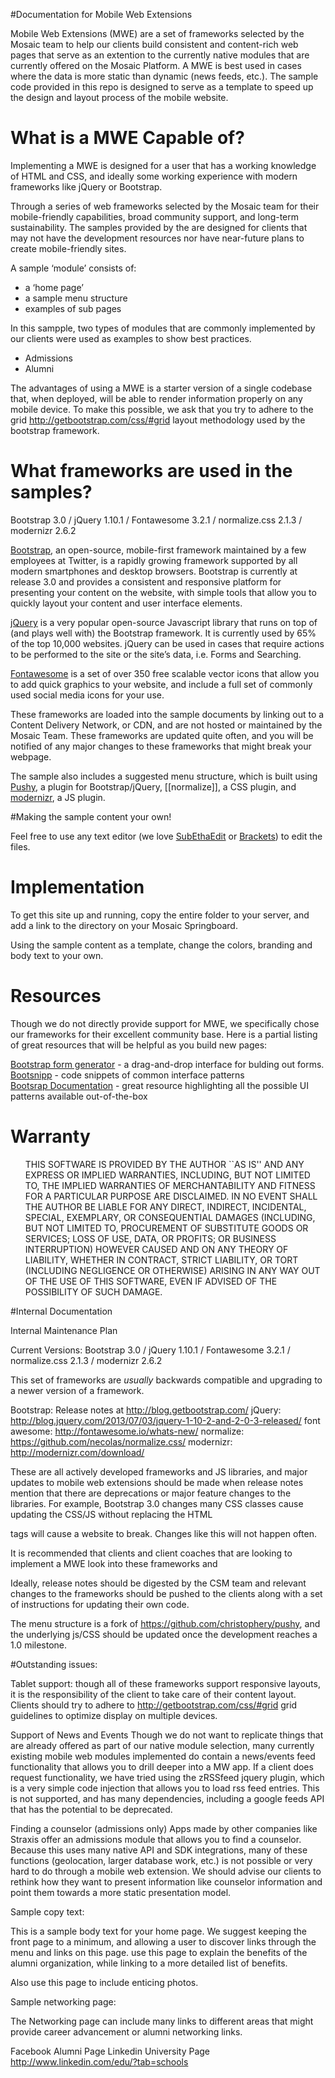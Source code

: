 #Documentation for Mobile Web Extensions


Mobile Web Extensions (MWE) are a set of frameworks selected by the Mosaic team to help our clients build consistent and content-rich web pages that serve as an extention to the currently native modules that are currently offered on the Mosaic Platform. A MWE is best used in cases where the data is more static than dynamic (news feeds, etc.). The sample code provided in this repo is designed to serve as a template to speed up the design and layout
process of the mobile website. 

What is a MWE Capable of?
===

Implementing a MWE is designed for a user that has a working knowledge of HTML and CSS, and ideally some working experience with modern frameworks like jQuery or Bootstrap. 


<p>Through a series of web frameworks selected by the Mosaic team for their mobile-friendly capabilities, broad community support, and long-term sustainability. The samples provided by the are designed for clients that may not have the development resources nor have near-future plans to create mobile-friendly sites. </p>

<p>A sample &#8216;module&#8217; consists of:</p>

<ul>
<li>a &#8216;home page&#8217;</li>
<li>a sample menu structure</li>
<li>examples of sub pages</li>
</ul>

In this sampple, two types of modules that are commonly implemented by our clients were used as examples to show best practices. 

+ Admissions
+ Alumni


The advantages of using a MWE is a starter version of a single codebase that, when deployed, will be able to render information properly on any mobile device. To make this possible, we ask that you try to adhere to the grid http://getbootstrap.com/css/#grid layout methodology used by the bootstrap framework. 


What frameworks are used in the samples?
===


Bootstrap 3.0 / jQuery 1.10.1 / Fontawesome 3.2.1 / normalize.css 2.1.3 / modernizr 2.6.2 

[Bootstrap](getbootstrap.com), an open-source, mobile-first framework maintained by a few employees at Twitter, is a rapidly growing framework supported by all modern smartphones and desktop browsers. Bootstrap is currently at release 3.0 and provides a consistent and responsive platform for presenting your content on the website, with simple tools that allow you to quickly layout your content and user interface elements.

[jQuery](jquery.org) is a very popular open-source Javascript library that runs on top of (and plays well with) the Bootstrap framework. It is currently used by 65% of the top 10,000 websites. jQuery can be used in cases that require actions to be performed to the site or the site&#8217;s data, i.e. Forms and Searching.

[Fontawesome](fontawesome.io) is a set of over 350 free scalable vector icons that allow you to add quick graphics to your website, and include a full set of commonly used social media icons for your use.

These frameworks are loaded into the sample documents by linking out to a Content Delivery Network, or CDN, and are not hosted or maintained by the Mosaic Team. These frameworks are updated quite often, and you will be notified of any major changes to these frameworks that might break your webpage. 


The sample also includes a suggested menu structure, which is built using [Pushy](https://github.com/christophery/pushy), a plugin for Bootstrap/jQuery, [[normalize]], a CSS plugin, and [modernizr](modernizr.com), a JS plugin.

#Making the sample content your own!

Feel free to use any text editor (we love [SubEthaEdit](http://www.codingmonkeys.de/subethaedit/) or [Brackets](brakets.io)) to edit the files.

Implementation
===



<p>To get this site up and running, copy the entire folder to your server, and add a link to the directory on your Mosaic Springboard. </p>
Using the sample content as a template, change the colors, branding and body text to your own.

Resources
===


<p>Though we do not directly provide support for MWE, we specifically chose our frameworks for their excellent community base. Here is a partial listing of great resources that will be helpful as you build new pages:</p>

[Bootstrap form generator](http://minikomi.github.io/Bootstrap-Form-Builder/) - a drag-and-drop interface for bulding out forms. <br>
[Bootsnipp](http://bootsnipp.com/snipps) - code snippets of common interface patterns <br>
[Bootsrap Documentation](http://getbootstrap.com/getting-started/) - great resource highlighting all the possible UI patterns available out-of-the-box

Warranty
===


<ul>
THIS SOFTWARE IS PROVIDED BY THE AUTHOR ``AS IS'' AND ANY EXPRESS OR
IMPLIED WARRANTIES, INCLUDING, BUT NOT LIMITED TO, THE IMPLIED WARRANTIES
OF MERCHANTABILITY AND FITNESS FOR A PARTICULAR PURPOSE ARE DISCLAIMED.
IN NO EVENT SHALL THE AUTHOR BE LIABLE FOR ANY DIRECT, INDIRECT,
INCIDENTAL, SPECIAL, EXEMPLARY, OR CONSEQUENTIAL DAMAGES (INCLUDING, BUT
NOT LIMITED TO, PROCUREMENT OF SUBSTITUTE GOODS OR SERVICES; LOSS OF USE,
DATA, OR PROFITS; OR BUSINESS INTERRUPTION) HOWEVER CAUSED AND ON ANY
THEORY OF LIABILITY, WHETHER IN CONTRACT, STRICT LIABILITY, OR TORT
(INCLUDING NEGLIGENCE OR OTHERWISE) ARISING IN ANY WAY OUT OF THE USE OF
THIS SOFTWARE, EVEN IF ADVISED OF THE POSSIBILITY OF SUCH DAMAGE.
</ul>


#Internal Documentation

Internal Maintenance Plan

Current Versions:
Bootstrap 3.0 / jQuery 1.10.1 / Fontawesome 3.2.1 / normalize.css 2.1.3 / modernizr 2.6.2




This set of frameworks are *usually* backwards compatible and upgrading to a newer version of a framework. 

Bootstrap: Release notes at http://blog.getbootstrap.com/
jQuery: http://blog.jquery.com/2013/07/03/jquery-1-10-2-and-2-0-3-released/
font awesome: http://fontawesome.io/whats-new/
normalize: https://github.com/necolas/normalize.css/
modernizr: http://modernizr.com/download/

These are all actively developed frameworks and JS libraries, and major updates to mobile web extensions should be made when release notes mention that there are deprecations or major feature changes to the libraries. For example, Bootstrap 3.0 changes many CSS classes cause updating the CSS/JS without replacing the HTML <div> tags will cause a website to break. Changes like this will not happen often. 

It is recommended that clients and client coaches that are looking to implement a MWE look into these frameworks and 

Ideally, release notes should be digested by the CSM team and relevant changes to the frameworks should be pushed to the clients along with a set of instructions for updating their own code. 

The menu structure is a fork of https://github.com/christophery/pushy, and the underlying js/CSS should be updated once the development reaches a 1.0 milestone. 




#Outstanding issues:

Tablet support: though all of these frameworks support responsive layouts, it is the responsibility of the client to take care of their content layout. Clients should try to adhere to http://getbootstrap.com/css/#grid grid guidelines to optimize display on multiple devices. 


Support of News and Events
Though we do not want to replicate things that are already offered as part of our native module selection, many currently existing mobile web modules implemented do contain a news/events feed functionality that allows you to drill deeper into a MW app. If a client does request functionality, we have tried using the zRSSfeed jquery plugin, which is a very simple code injection that allows you to load rss feed entries. This is not supported, and has many dependencies, including a google feeds API that has the potential to be deprecated. 



Finding a counselor (admissions only)
Apps made by other companies like Straxis offer an admissions module that allows you to find a counselor. Because this uses many native API and SDK integrations, many of these functions (geolocation, larger database work, etc.) is not possible or very hard to do through a mobile web extension. We should advise our clients to rethink how they want to present information like counselor information and point them towards a more static presentation model. 















Sample copy text:

This is a sample body text for your home page. We suggest keeping the front page to a minimum, and allowing a user to discover links through the menu and links on this page. use this page to explain the benefits of the alumni organization, while linking to a more detailed list of benefits. 

Also use this page to include enticing photos. 




Sample networking page:

The Networking page can include many links to different areas that might provide career advancement or alumni networking links. 

Facebook Alumni Page
Linkedin University Page http://www.linkedin.com/edu/?tab=schools










